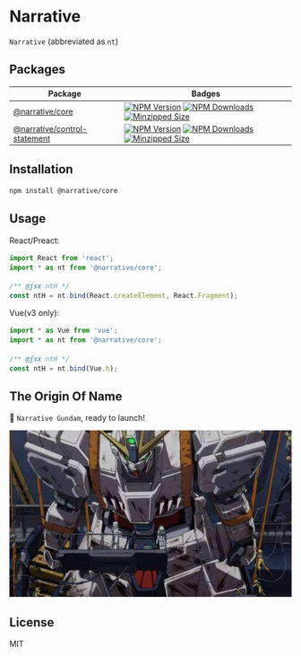 # Narrative

`Narrative` (abbreviated as `nt`)

## Packages

| Package                                                                                                     | Badges                                                                                                                                                                                                                                                                                                                                                                                                                                                                                                                                            |
| ----------------------------------------------------------------------------------------------------------- | ------------------------------------------------------------------------------------------------------------------------------------------------------------------------------------------------------------------------------------------------------------------------------------------------------------------------------------------------------------------------------------------------------------------------------------------------------------------------------------------------------------------------------------------------- |
| [@narrative/core](https://github.com/joe-sky/narrative/tree/master/packages/core)                           | <a href="https://www.npmjs.org/package/@narrative/core"><img src="https://img.shields.io/npm/v/@narrative/core.svg" alt="NPM Version"></a> <a href="https://www.npmjs.org/package/@narrative/core"><img src="https://img.shields.io/npm/dm/@narrative/core.svg" alt="NPM Downloads"></a> <a href="https://bundlephobia.com/result?p=@narrative/core"><img src="https://img.shields.io/bundlephobia/minzip/@narrative/core.svg?style=flat" alt="Minzipped Size"></a>                                                                               |
| [@narrative/control-statement](https://github.com/joe-sky/narrative/tree/master/packages/control-statement) | <a href="https://www.npmjs.org/package/@narrative/control-statement"><img src="https://img.shields.io/npm/v/@narrative/control-statement.svg" alt="NPM Version"></a> <a href="https://www.npmjs.org/package/@narrative/control-statement"><img src="https://img.shields.io/npm/dm/@narrative/control-statement.svg" alt="NPM Downloads"></a> <a href="https://bundlephobia.com/result?p=@narrative/control-statement"><img src="https://img.shields.io/bundlephobia/minzip/@narrative/control-statement.svg?style=flat" alt="Minzipped Size"></a> |

## Installation

```bash
npm install @narrative/core
```

## Usage

React/Preact:

```js
import React from 'react';
import * as nt from '@narrative/core';

/** @jsx ntH */
const ntH = nt.bind(React.createElement, React.Fragment);
```

Vue(v3 only):

```js
import * as Vue from 'vue';
import * as nt from '@narrative/core';

/** @jsx ntH */
const ntH = nt.bind(Vue.h);
```

## The Origin Of Name

🤖 `Narrative Gundam`, ready to launch!

<img src="./public/images/narrative-gundam.jpg" alt="Narrative">

## License

MIT

